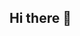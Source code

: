 ## Hi there 👋

<!--
**bluemarket01/bluemarket01** is a ✨ _special_ ✨ repository because its `README.md` (this file) appears on your GitHub profile.

Here are some ideas to get you started:

- 🔭 I’m currently working on restaurant website project
- 🌱 I’m currently learning github
- 💬 Ask me about my project
- 📫 How to reach me: email highcla15@gmail.com
-->

